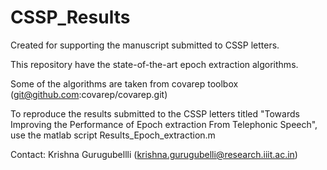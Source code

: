 # CSSP_Results

Created for supporting the manuscript submitted to CSSP letters.

This repository have the state-of-the-art epoch extraction algorithms.

Some of the algorithms are taken from covarep toolbox (git@github.com:covarep/covarep.git)

To reproduce the results submitted to the CSSP letters titled "Towards Improving the Performance of Epoch extraction From Telephonic Speech", use the matlab script Results_Epoch_extraction.m

Contact: Krishna Gurugubellli (krishna.gurugubelli@research.iiit.ac.in)
